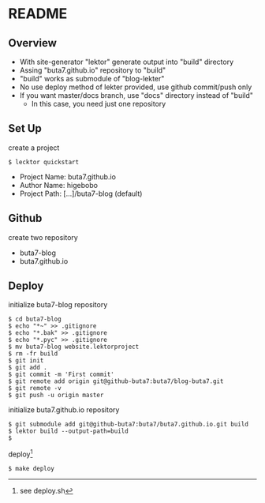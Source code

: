 <!-- -*- mode: markdown -*- coding: utf-8 -*- -->
# README

## Overview

* With site-generator "lektor" generate output into "build" directory
* Assing "buta7.github.io" repository to "build"
* "build" works as submodule of "blog-lekter"
* No use deploy method of lekter provided, use github commit/push only
* If you want master/docs branch, use "docs" directory instead of "build"
    - In this case, you need just one repository

## Set Up

create a project

    $ lecktor quickstart

* Project Name: buta7.github.io
* Author Name: higebobo
* Project Path: [...]/buta7-blog (default)

## Github

create two repository

* buta7-blog
* buta7.github.io
    
## Deploy

initialize buta7-blog repository

    $ cd buta7-blog
    $ echo "*~" >> .gitignore
    $ echo "*.bak" >> .gitignore
    $ echo "*.pyc" >> .gitignore
    $ mv buta7-blog website.lektorproject
    $ rm -fr build
    $ git init
    $ git add .
    $ git commit -m 'First commit'
    $ git remote add origin git@github-buta7:buta7/blog-buta7.git
    $ git remote -v
    $ git push -u origin master

initialize buta7.github.io repository

    $ git submodule add git@github-buta7:buta7/buta7.github.io.git build
    $ lektor build --output-path=build
    $ 

deploy[^1]

	$ make deploy

[^1]: see deploy.sh

